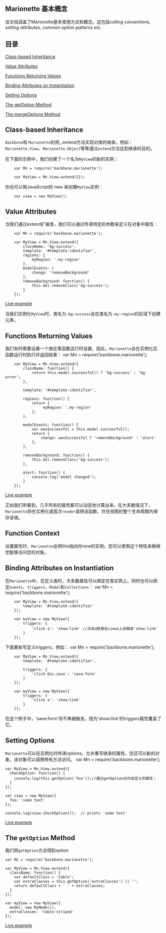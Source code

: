 ## Marionette 基本概念
该文档涵盖了Marionette基本使用方式和概念。这包括*calling conventions, setting attributes, common option patterns etc*.

## 目录
[Class-based Inheritance](#class)

[Value Attributes](#Value)

[Functions Returning Values](#Functions)

[Binding Attributes on Instantiation](#Binding)

[Setting Options](#Setting)

[The getOption Method](#getOption)

[The mergeOptions Method](#mergeOptions)

## <span id= "class">Class-based Inheritance</span>
`Backbone`和	`Marionette`利用_.extend方法实现对类的继承，例如：`Marionette.View`、`Marionette.Object`等等通过`extend`方法达到继承的目的。

在下面的示例中，我们创建了一个名为`MyView`的新的实例：

		var Mn = require('backbone.marionette');

		var MyView = Mn.View.extend({});

你也可以用JavaScript的 new 来创建`MyView`实例：

		var view = new MyView();

## <span id= "Value">Value Attributes</span>
当我们通过extend扩展类，我们可以通过传递特定的参数来定义在对象中属性：

		var Mn = require('backbone.marionette');

		var MyView = Mn.View.extend({
			className: 'bg-success',
			template: '#template-identifier',
			regions: {	
				myRegion: '.my-region'
			},
			modelEvents: {
				change: 'removeBackground'
			},
			removeBackground: function() {
    			this.$el.removeClass('bg-success');
  			}
		});

[Live example](https://jsfiddle.net/marionettejs/k93pejyb/)	

当我们实例化`MyView`时，类名为`.bg-success`会在类名为`.my-region`的区域下创建元素。

## <span id= "Functions">Functions Returning Values</span>
我们有时需要设置一个值在等函数运行时设置，因此，`Marionette`会在实例化后函数运行时执行并返回结果：
		var Mn = require('backbone.marionette');

		var MyView = Mn.View.extend({
  			className: function() {
    			return this.model.successful() ? 'bg-success' : 'bg-error';
  			},

  			template: '#template-identifier',

  			regions: function() {
    			return {
     				 myRegion: '.my-region'
    			};
  			},

  			modelEvents: function() {
    			var wasSuccessful = this.model.successful();
    			return {
      				change: wasSuccessful ? 'removeBackground' : 'alert'
    			};
  			},

  			removeBackground: function() {
    			this.$el.removeClass('bg-success');
  			},

  			alert: function() {
    			console.log('model changed');
  			}
		});

[Live example](https://jsfiddle.net/marionettejs/nn1754fc/)

正如我们所看到，几乎所有的属性都可以动态地计算出来。在大多数情况下，`Marionette`将在实例化或首次`render`调用该函数，并在视图的整个生命周期内保存该值。
## Function Context
设置属性时，`Marionette`会把this指向你new的实例。您可以使用这个特性来确保您能够访问您的对象。
## <span id= "Binding">Binding Attributes on Instantiation</span>
在`Marionette`中，在定义类时，大多数属性可以绑定在类实例上。同时也可以绑定`events`、`triggers`、`Model`和`collections`：
		var Mn = require('backbone.marionette');

		var MyView = Mn.View.extend({
  			template: '#template-identifier'
		});

		var myView = new MyView({
  			triggers: {
    			'click a': 'show:link' //点击a链接在views上会触发'show:link'
  			}
		});

下面重新写定义triggers，例如：
		var Mn = require('backbone.marionette');

		var MyView = Mn.View.extend({
  			template: '#template-identifier',

			triggers: {
			    'click @ui.save': 'save:form'
			}
		});

		var myView = new MyView({
		  	triggers: {
		    	'click a': 'show:link'
		  	}
		});

在这个例子中，'save:form'将不再被触发，因为'show:link'的triggers属性覆盖了它。
## Setting Options
`Marionette`可以在实例化时传递options。允许重写继承的属性。您还可以新的对象，该对象可以调用特有方法访问。
	var Mn = require('backbone.marionette');

	var MyView = Mn.View.extend({
	  checkOption: function() {
	    console.log(this.getOption('foo'));//通过getOption访问自定义的属性；
	  }
	});

	var view = new MyView({
	  foo: 'some text'
	});

	console.log(view.checkOption());  // prints 'some text'

[Live example](https://jsfiddle.net/marionettejs/6n02ex1m/)

## The `getOption` Method
我们用`getOption`方法得到option

	var Mn = require('backbone.marionette');

	var MyView = Mn.View.extend({
	  className: function() {
	    var defaultClass = 'table';
	    var extraClasses = this.getOption('extraClasses') || '';
	    return defaultClass + ' ' + extraClasses;
	  }
	});

	var myView = new MyView({
	  model: new MyModel(),
	  extraClasses: 'table-striped'
	});

[Live example](https://jsfiddle.net/marionettejs/ekvb8wwa/)

